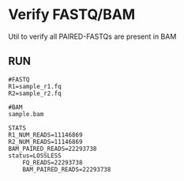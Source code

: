 # Verify FASTQ/BAM
Util to verify all PAIRED-FASTQs are present in BAM

## RUN
```
#FASTQ
R1=sample_r1.fq
R2=sample_r2.fq

#BAM
sample.bam

STATS
R1_NUM_READS=11146869
R2_NUM_READS=11146869
BAM_PAIRED_READS=22293738
status=LOSSLESS
	FQ_READS=22293738
	BAM_PAIRED_READS=22293738
```

